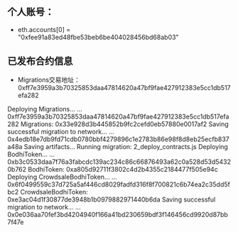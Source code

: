 ## 个人账号：
* eth.accounts[0] = "0xfee91a83ed48fbe53beb6be404028456bd68ab03"
## 已发布合约信息 
* Migrations交易地址：0xff7e3959a3b70325853daa47814620a47bf9fae427912383e5cc1db517efa282 

Deploying Migrations...
  ... 0xff7e3959a3b70325853daa47814620a47bf9fae427912383e5cc1db517efa282
  Migrations: 0x33e928d3b445852b9fc2cefd0eb57880e0017af2
Saving successful migration to network...
  ... 0x4edb18e7db9fd71cdb0780bbf4279896c1e2783b86e98f8d8eb25ecfb837a48a
Saving artifacts...
Running migration: 2_deploy_contracts.js
  Deploying BodhiToken...
  ... 0xb3c0533daa7f76a3fabcdc139ac234c86c66876493a62c0a528d53d54320b762
  BodhiToken: 0xa805d92711f3802c4d2b4355c2184477f505e94c
  Deploying CrowdsaleBodhiToken...
  ... 0x6f0499559c37d725a5af446cd8029fadfd316f8f700821c6b74ea2c35dd5fbc2
  CrowdsaleBodhiToken: 0xe3ac04d1f30877de3948b1b0979882971440b6da
Saving successful migration to network...
  ... 0x0e036aa70fef3bd4204940f166a41bd230659bdf3f146456cd9920d87bb7f47e
